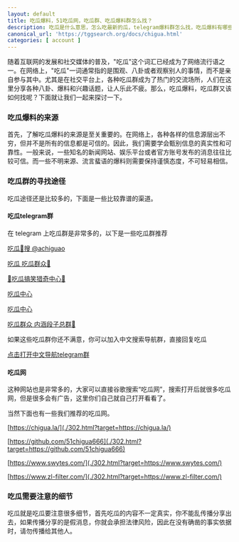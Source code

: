 ```yaml
---
layout: default
title: 吃瓜爆料，51吃瓜网，吃瓜群、吃瓜爆料群怎么找？
description: 吃瓜是什么意思，怎么吃最新的瓜，telegram爆料群怎么找，吃瓜爆料有哪些平台，吃瓜群去哪里找，哪里有最新的吃瓜内容和视频呢？
canonical_url: 'https://tggsearch.org/docs/chigua.html'
categories: [ account ]
---
```

随着互联网的发展和社交媒体的普及，"吃瓜"这个词汇已经成为了网络流行语之一。在网络上，"吃瓜"一词通常指的是围观、八卦或者观察别人的事情，而不是亲自参与其中。尤其是在社交平台上，各种吃瓜群成为了热门的交流场所，人们在这里分享各种八卦、爆料和兴趣话题，让人乐此不疲。那么，吃瓜爆料，吃瓜群又该如何找呢？下面就让我们一起来探讨一下。

### 吃瓜爆料的来源
首先，了解吃瓜爆料的来源是至关重要的。在网络上，各种各样的信息源层出不穷，但并不是所有的信息都是可信的。因此，我们需要学会甄别信息的真实性和可靠性。一般来说，一些知名的新闻网站、娱乐平台或者官方账号发布的消息往往比较可信。而一些不明来源、流言蜚语的爆料则需要保持谨慎态度，不可轻易相信。

### 吃瓜群的寻找途径
吃瓜途径还是比较多的，下面是一些比较靠谱的渠道。

#### 吃瓜telegram群
在 telegram 上吃瓜群是非常多的，以下是一些吃瓜群推荐

[吃瓜🍉搜 @achiguao](./302.html?target=https://t.me/achigua)

[吃瓜 吃瓜群众🍉](./302.html?target=https://t.me/chigua2022)

[🍉吃瓜搞笑猎奇中心🌚](./302.html?target=https://t.me/chiguagxzx)

[吃瓜中心](./302.html?target=https://t.me/chigua9191)

[吃瓜中心](./302.html?target=https://t.me/chiguadog)

[吃瓜群众 内涵段子总群🫥](./302.html?target=https://t.me/xieyi13)

如果这些吃瓜群你还不满意，你可以加入中文搜索导航群，直接回复吃瓜

[点击打开中文导航telegram群](./302.html?target=https://t.me/chineseSearchService)

#### 吃瓜网
这种网站也是非常多的，大家可以直接谷歌搜索“吃瓜网”，搜索打开后就很多吃瓜网，但是很多会有广告，这里你们自己就自己打开看看了。

当然下面也有一些我们推荐的吃瓜网。

[https://chigua.la/](./302.html?target=https://chigua.la/)

[https://github.com/51chigua666](./302.html?target=https://github.com/51chigua666)

[https://www.swytes.com/](./302.html?target=https://www.swytes.com/)

[https://www.zl-filter.com/](./302.html?target=https://www.zl-filter.com/)

### 吃瓜需要注意的细节
吃瓜就是吃瓜要注意很多细节，首先吃瓜的内容不一定真实，你不能乱传播分享出去，如果传播分享的是假消息，你就会承担法律风险，因此在没有确凿的事实依据时，请勿传播给其他人。